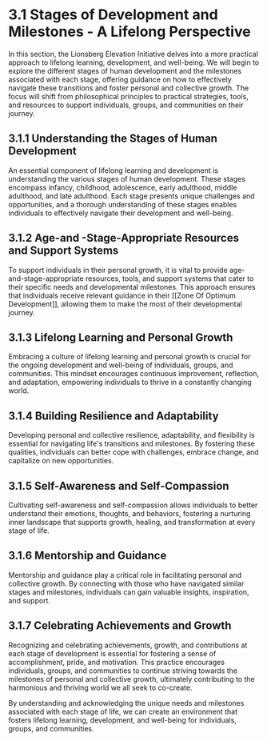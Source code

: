 # 3.1 Stages of Development and Milestones - A Lifelong Perspective

In this section, the Lionsberg Elevation Initiative delves into a more practical approach to lifelong learning, development, and well-being. We will begin to explore the different stages of human development and the milestones associated with each stage, offering guidance on how to effectively navigate these transitions and foster personal and collective growth. The focus will shift from philosophical principles to practical strategies, tools, and resources to support individuals, groups, and communities on their journey.

## 3.1.1 Understanding the Stages of Human Development

An essential component of lifelong learning and development is understanding the various stages of human development. These stages encompass infancy, childhood, adolescence, early adulthood, middle adulthood, and late adulthood. Each stage presents unique challenges and opportunities, and a thorough understanding of these stages enables individuals to effectively navigate their development and well-being.

## 3.1.2 Age-and -Stage-Appropriate Resources and Support Systems

To support individuals in their personal growth, it is vital to provide age-and-stage-appropriate resources, tools, and support systems that cater to their specific needs and developmental milestones. This approach ensures that individuals receive relevant guidance in their [[Zone Of Optimum Development]], allowing them to make the most of their developmental journey.

## 3.1.3 Lifelong Learning and Personal Growth

Embracing a culture of lifelong learning and personal growth is crucial for the ongoing development and well-being of individuals, groups, and communities. This mindset encourages continuous improvement, reflection, and adaptation, empowering individuals to thrive in a constantly changing world.

## 3.1.4 Building Resilience and Adaptability

Developing personal and collective resilience, adaptability, and flexibility is essential for navigating life's transitions and milestones. By fostering these qualities, individuals can better cope with challenges, embrace change, and capitalize on new opportunities.

## 3.1.5 Self-Awareness and Self-Compassion

Cultivating self-awareness and self-compassion allows individuals to better understand their emotions, thoughts, and behaviors, fostering a nurturing inner landscape that supports growth, healing, and transformation at every stage of life.

## 3.1.6 Mentorship and Guidance

Mentorship and guidance play a critical role in facilitating personal and collective growth. By connecting with those who have navigated similar stages and milestones, individuals can gain valuable insights, inspiration, and support.

## 3.1.7 Celebrating Achievements and Growth

Recognizing and celebrating achievements, growth, and contributions at each stage of development is essential for fostering a sense of accomplishment, pride, and motivation. This practice encourages individuals, groups, and communities to continue striving towards the milestones of personal and collective growth, ultimately contributing to the harmonious and thriving world we all seek to co-create.

By understanding and acknowledging the unique needs and milestones associated with each stage of life, we can create an environment that fosters lifelong learning, development, and well-being for individuals, groups, and communities.